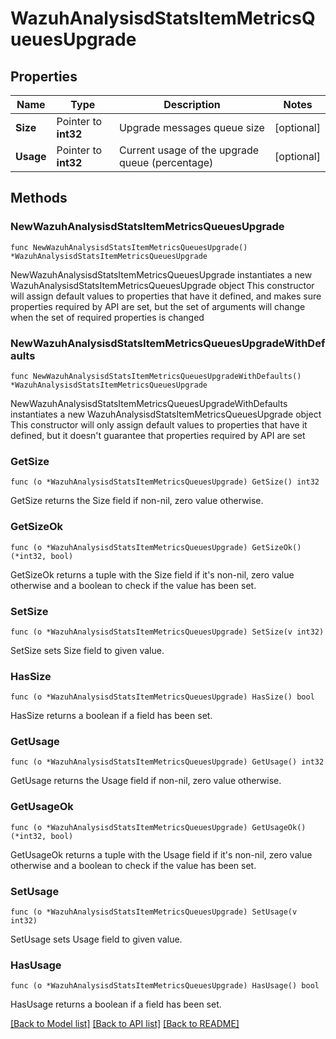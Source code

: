 # WazuhAnalysisdStatsItemMetricsQueuesUpgrade

## Properties

Name | Type | Description | Notes
------------ | ------------- | ------------- | -------------
**Size** | Pointer to **int32** | Upgrade messages queue size | [optional] 
**Usage** | Pointer to **int32** | Current usage of the upgrade queue (percentage) | [optional] 

## Methods

### NewWazuhAnalysisdStatsItemMetricsQueuesUpgrade

`func NewWazuhAnalysisdStatsItemMetricsQueuesUpgrade() *WazuhAnalysisdStatsItemMetricsQueuesUpgrade`

NewWazuhAnalysisdStatsItemMetricsQueuesUpgrade instantiates a new WazuhAnalysisdStatsItemMetricsQueuesUpgrade object
This constructor will assign default values to properties that have it defined,
and makes sure properties required by API are set, but the set of arguments
will change when the set of required properties is changed

### NewWazuhAnalysisdStatsItemMetricsQueuesUpgradeWithDefaults

`func NewWazuhAnalysisdStatsItemMetricsQueuesUpgradeWithDefaults() *WazuhAnalysisdStatsItemMetricsQueuesUpgrade`

NewWazuhAnalysisdStatsItemMetricsQueuesUpgradeWithDefaults instantiates a new WazuhAnalysisdStatsItemMetricsQueuesUpgrade object
This constructor will only assign default values to properties that have it defined,
but it doesn't guarantee that properties required by API are set

### GetSize

`func (o *WazuhAnalysisdStatsItemMetricsQueuesUpgrade) GetSize() int32`

GetSize returns the Size field if non-nil, zero value otherwise.

### GetSizeOk

`func (o *WazuhAnalysisdStatsItemMetricsQueuesUpgrade) GetSizeOk() (*int32, bool)`

GetSizeOk returns a tuple with the Size field if it's non-nil, zero value otherwise
and a boolean to check if the value has been set.

### SetSize

`func (o *WazuhAnalysisdStatsItemMetricsQueuesUpgrade) SetSize(v int32)`

SetSize sets Size field to given value.

### HasSize

`func (o *WazuhAnalysisdStatsItemMetricsQueuesUpgrade) HasSize() bool`

HasSize returns a boolean if a field has been set.

### GetUsage

`func (o *WazuhAnalysisdStatsItemMetricsQueuesUpgrade) GetUsage() int32`

GetUsage returns the Usage field if non-nil, zero value otherwise.

### GetUsageOk

`func (o *WazuhAnalysisdStatsItemMetricsQueuesUpgrade) GetUsageOk() (*int32, bool)`

GetUsageOk returns a tuple with the Usage field if it's non-nil, zero value otherwise
and a boolean to check if the value has been set.

### SetUsage

`func (o *WazuhAnalysisdStatsItemMetricsQueuesUpgrade) SetUsage(v int32)`

SetUsage sets Usage field to given value.

### HasUsage

`func (o *WazuhAnalysisdStatsItemMetricsQueuesUpgrade) HasUsage() bool`

HasUsage returns a boolean if a field has been set.


[[Back to Model list]](../README.md#documentation-for-models) [[Back to API list]](../README.md#documentation-for-api-endpoints) [[Back to README]](../README.md)


